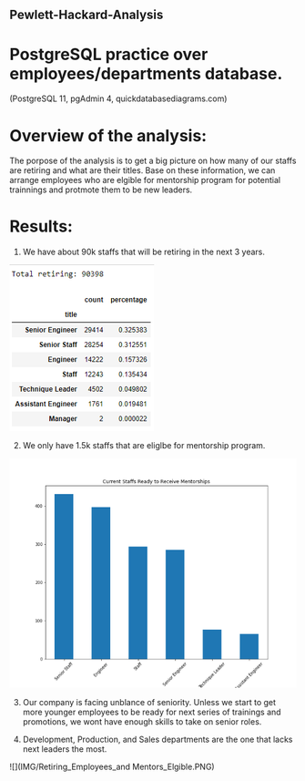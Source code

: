 ## Pewlett-Hackard-Analysis

# PostgreSQL practice over employees/departments database.
(PostgreSQL 11, pgAdmin 4, quickdatabasediagrams.com)

# Overview of the analysis: 
The porpose of the analysis is to get a big picture on how many of our staffs are retiring and what are their titles. Base on these information, we can arrange employees who are elgible for mentorship program for potential trainnings and protmote them to be new leaders.

# Results: 
1. We have about 90k staffs that will be retiring in the next 3 years.

![](IMG/Retiring_Per_Title.PNG)

2. We only have 1.5k staffs that are eliglbe for mentorship program.

![](IMG/Current_Staffs_Ready_to_Receive_Mentorships.PNG)

3. Our company is facing unblance of seniority. Unless we start to get more younger employees to be ready for next series of trainings and promotions, we wont have enough skills to take on senior roles.

4. Development, Production, and Sales departments are the one that lacks next leaders the most.

![](IMG/Retiring_Employees_and Mentors_Elgible.PNG)



 

